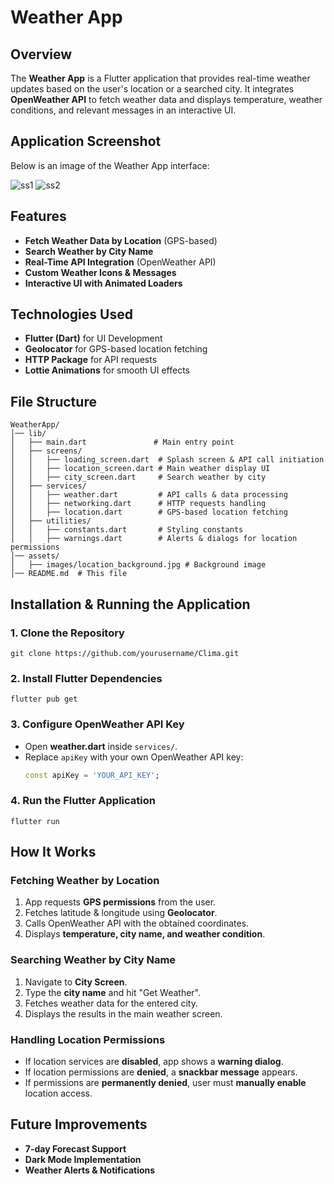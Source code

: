 # Weather App

## Overview
The **Weather App** is a Flutter application that provides real-time weather updates based on the user's location or a searched city. It integrates **OpenWeather API** to fetch weather data and displays temperature, weather conditions, and relevant messages in an interactive UI.

## Application Screenshot
Below is an image of the Weather App interface:

![ss1](screenshots/img1.jpg)
![ss2](screenshots/img2.jpg)

## Features
- **Fetch Weather Data by Location** (GPS-based)
- **Search Weather by City Name**
- **Real-Time API Integration** (OpenWeather API)
- **Custom Weather Icons & Messages**
- **Interactive UI with Animated Loaders**

## Technologies Used
- **Flutter (Dart)** for UI Development
- **Geolocator** for GPS-based location fetching
- **HTTP Package** for API requests
- **Lottie Animations** for smooth UI effects

## File Structure
```
WeatherApp/
│── lib/
│   ├── main.dart               # Main entry point
│   ├── screens/
│   │   ├── loading_screen.dart  # Splash screen & API call initiation
│   │   ├── location_screen.dart # Main weather display UI
│   │   ├── city_screen.dart     # Search weather by city
│   ├── services/
│   │   ├── weather.dart         # API calls & data processing
│   │   ├── networking.dart      # HTTP requests handling
│   │   ├── location.dart        # GPS-based location fetching
│   ├── utilities/
│   │   ├── constants.dart       # Styling constants
│   │   ├── warnings.dart        # Alerts & dialogs for location permissions
│── assets/
│   ├── images/location_background.jpg # Background image
│── README.md  # This file
```

## Installation & Running the Application
### 1. Clone the Repository
```
git clone https://github.com/yourusername/Clima.git
```

### 2. Install Flutter Dependencies
```
flutter pub get
```

### 3. Configure OpenWeather API Key
- Open **weather.dart** inside `services/`.
- Replace `apiKey` with your own OpenWeather API key:
  ```dart
  const apiKey = 'YOUR_API_KEY';
  ```

### 4. Run the Flutter Application
```
flutter run
```

## How It Works
### **Fetching Weather by Location**
1. App requests **GPS permissions** from the user.
2. Fetches latitude & longitude using **Geolocator**.
3. Calls OpenWeather API with the obtained coordinates.
4. Displays **temperature, city name, and weather condition**.

### **Searching Weather by City Name**
1. Navigate to **City Screen**.
2. Type the **city name** and hit "Get Weather".
3. Fetches weather data for the entered city.
4. Displays the results in the main weather screen.

### **Handling Location Permissions**
- If location services are **disabled**, app shows a **warning dialog**.
- If location permissions are **denied**, a **snackbar message** appears.
- If permissions are **permanently denied**, user must **manually enable** location access.

## Future Improvements
- **7-day Forecast Support**
- **Dark Mode Implementation**
- **Weather Alerts & Notifications**



